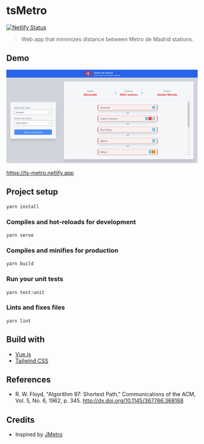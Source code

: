 # tsMetro

[![Netlify Status](https://api.netlify.com/api/v1/badges/7add0aa1-500e-4feb-8e9e-2b93146cacb6/deploy-status)](https://app.netlify.com/sites/ts-metro/deploys)

> Web app that minimizes distance between Metro de Madrid stations.

## Demo

[![tsMetro screenshot](./docs/imgs/tsmetro.png)](https://ts-metro.netlify.app)

https://ts-metro.netlify.app

## Project setup
```
yarn install
```

### Compiles and hot-reloads for development
```
yarn serve
```

### Compiles and minifies for production
```
yarn build
```

### Run your unit tests
```
yarn test:unit
```

### Lints and fixes files
```
yarn lint
```

## Build with

* [Vue.js](https://vuejs.org)
* [Tailwind CSS](https://tailwindcss.com)

## References

* R. W. Floyd, "Algorithm 97: Shortest Path," Communications of the ACM, Vol. 5, No. 6, 1962, p. 345.
http://dx.doi.org/10.1145/367766.368168

## Credits

* Inspired by [JMetro](https://github.com/jiep/jMetro)
